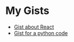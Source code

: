 # My Gists
* [Gist about React](https://gist.github.com/SSHSRN/201bf4c1e11dee31d2e393db88343e92)
* [Gist for a python code](https://gist.github.com/SSHSRN/7e8936e6466581e0c51fadf676628d11)